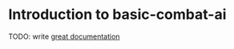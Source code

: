 # Introduction to basic-combat-ai

TODO: write [great documentation](http://jacobian.org/writing/what-to-write/)
